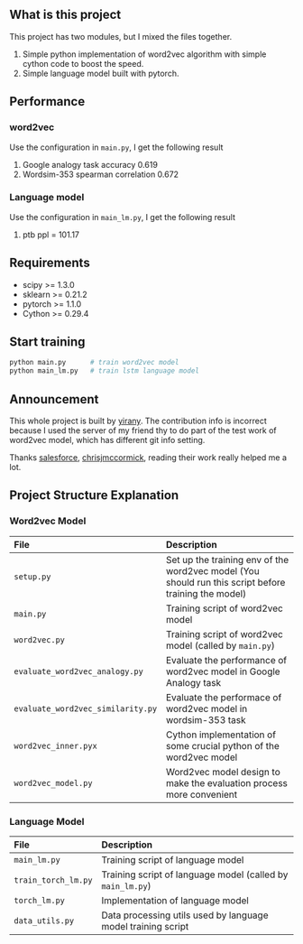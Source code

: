 ## What is this project

This project has two modules, but I mixed the files together.

1. Simple python implementation of word2vec algorithm with simple cython code to boost the speed.
2. Simple language model built with pytorch.

## Performance

### word2vec

Use the configuration in `main.py`, I get the following result

1. Google analogy task accuracy 0.619
2. Wordsim-353 spearman correlation 0.672

### Language model

Use the configuration in `main_lm.py`, I get the following result

1. ptb ppl = 101.17

## Requirements

* scipy >= 1.3.0
* sklearn >= 0.21.2
* pytorch >= 1.1.0
* Cython >= 0.29.4

## Start training

```py
python main.py      # train word2vec model
python main_lm.py   # train lstm language model
```

## Announcement

This whole project is built by [yirany](https://github.com/yiranyyu). The contribution info is incorrect because I used the server of my friend thy to do part of the test work of word2vec model, which has different git info setting.

Thanks [salesforce](https://github.com/salesforce/awd-lstm-lm), [chrisjmccormick](https://github.com/chrisjmccormick/word2vec_commented), reading their work really helped me a lot.

## Project Structure Explanation

### Word2vec Model

| File                              | Description                                                                                          |
| :-------------------------------- | :--------------------------------------------------------------------------------------------------- |
| `setup.py`                        | Set up the training env of the word2vec model (You should run this script before training the model) |
| `main.py`                         | Training script of word2vec model                                                                    |
| `word2vec.py`                     | Training script of word2vec model (called by `main.py`)                                              |
| `evaluate_word2vec_analogy.py`    | Evaluate the performance of word2vec model in Google Analogy task                                    |
| `evaluate_word2vec_similarity.py` | Evaluate the performace of word2vec model in wordsim-353 task                                        |
| `word2vec_inner.pyx`              | Cython implementation of some crucial python of the word2vec model                                   |
| `word2vec_model.py`               | Word2vec model design to make the evaluation process more convenient                                 |

### Language Model

| File                | Description                                                  |
| :------------------ | :----------------------------------------------------------- |
| `main_lm.py`        | Training script of language model                            |
| `train_torch_lm.py` | Training script of language model (called by `main_lm.py`)   |
| `torch_lm.py`       | Implementation of language model                             |
| `data_utils.py`     | Data processing utils used by language model training script |